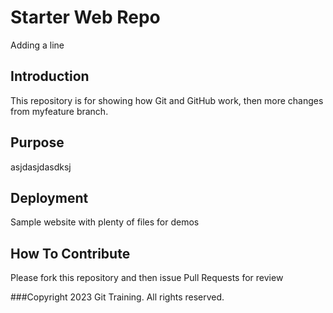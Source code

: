 # Starter Web Repo
Adding a line 
## Introduction

This repository is for showing how Git and GitHub work, then more changes from myfeature branch.

## Purpose
asjdasjdasdksj
## Deployment

Sample website with plenty of files for demos

## How To Contribute

Please fork this repository and then issue Pull Requests for review

###Copyright
2023 Git Training. All rights reserved.